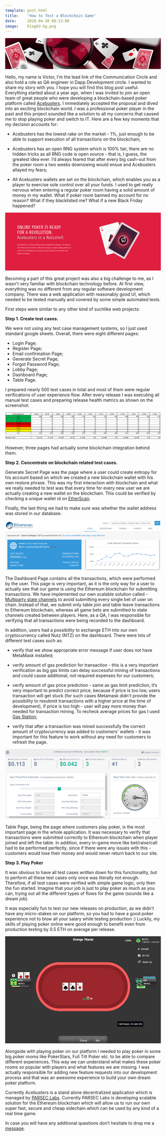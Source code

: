 ```yaml
---
template: post.html
title:    "How to Test a Blockchain Game"
date:     2018-04-30 00:23:00
image:    blog03-bg.png
---
```


<img src="/img/blog/blog03-banner.png">

Hello, my name is Victor, I’m the lead link of the Communication Circle and also hold a role as QA engineer in Dapp Development circle. I wanted to share my story with you. I hope you will find this blog post useful. Everything started about a year ago, when I was invited to join an open team of great people who were developing a blockchain-based poker platform called <a href="https://dapp.acebusters.com/lobby">Acebusters</a>. I immediately accepted the proposal and dived into an exciting blockchain world. I was a professional poker player in the past and this project sounded like a solution to all my concerns that caused me to stop playing poker and switch to IT. Here are a few key moments that my decision accounts for:

- Acebusters has the lowest rake on the market - 1%, just enough to be able to support execution of all transactions on the blockchain;

- Acebusters has an open RNG system which is 100% fair, there are no hidden tricks as all RNG code is open source - that is, I guess, the greatest idea ever. I’d always feared that after every big cash-out from the poker room a two weeks downswing would ensue and Acebusters allayed my fears;

- All Acebusters wallets are set on the blockchain, which enables you as a player to exercise sole control over all your funds. I used to get really nervous when entering a regular poker room having a solid amount of money in my wallet. What if poker room banned my account for no reason? What if they blacklisted me? What if a new Black Friday happened?

<img src="/img/blog/blog03-01.png">

Becoming a part of this great project was also a big challenge to me, as I wasn't very familiar with blockchain technology before. At first view, everything was no different from any regular software development company. There was a web application with reasonably good UI, which needed to be tested manually and covered by some simple automated tests.
 
First steps were similar to any other kind of suchlike web projects:
 
<b>Step 1. Create test cases.</b>

We were not using any test case management systems, so I just used standard google sheets. Overall, there were eight different pages:

- Login Page;
- Register Page;
- Email confirmation Page;
- Generate Secret Page;
- Forgot Password Page;
- Lobby Page;
- Dashboard Page;
- Table Page.
 
I prepared nearly 500 test cases in total and most of them were regular verifications of user experience flow. After every release I was executing all manual test cases and preparing release health metrics as shown on the screenshot: 

<img src="/img/blog/blog03-02.png">

However, three pages had actually some blockchain integration behind them.
 
<b>Step 2. Concentrate on blockchain related test cases.</b>

Generate Secret Page was the page where a user could create entropy for his account based on which we created a new blockchain wallet with his own restore phrase. This was my first interaction with blockchain and what we really needed to test was that every time for every new user we are actually creating a new wallet on the blockchain. This could be verified by checking a unique wallet id on <a href="https://etherscan.io/">EtherScan</a>.

Finally, the last thing we had to make sure was whether the wallet address was stored in our database.

<img src="/img/blog/blog03-03.png">

The Dashboard Page contains all the transactions, which were performed by the user. This page is very important, as it is the only way for a user to actually see that our game is using the Ethereum blockchain for submitting transactions. We have implemented our own scalable solution called - <a href="https://www.acebusters.com/files/acebusters_yellowpaper.pdf">Multiparty state channels</a> to avoid submitting every single bet of user on chain. Instead of that, we submit only table join and table leave transactions to Ethereum blockchain, whereas all game bets are submitted to state channels created between players. Here, as a QA, I was responsible for verifying that all transactions were being recorded to the dashboard.

In addition, users had a possibility to exchange ETH into our own cryptocurrency called Nutz (NTZ) on the dashboard. There were lots of different test cases such as:

- verify that we show appropriate error message if user does not have MetaMask installed;

- verify amount of gas prediction for transaction - this is a very important verification as big gas limits can delay successful mining of transactions and could cause additional, not required expenses for our customers;

- verify amount of gas price prediction - same as gas limit prediction, it’s very important to predict correct price, because if price is too low, users transaction will get stuck (for such cases Metamask didn't provide the possibility to resubmit transactions with a higher price at the time of development), if price is too high - user will pay more money than needed for transaction mining. To recheck average prices for gas I used <a href="https://ethgasstation.info/">Gas Station</a>;

- verify that after a transaction was mined successfully the correct amount of cryptocurrency was added to customers' wallets - it was important for this feature to work without any need for customers to refresh the page.

<img src="/img/blog/blog03-04.png">

Table Page, being the page where customers play poker, is the most important page in the whole application. It was necessary to verify that transactions were submitted correctly to Ethereum blockchain when player joined and left the table. In addition, every in-game move like bet/raise/call had to be performed perfectly, since if there were any issues with this - customers would lose their money and would never return back to our site.
 
<b>Step 3. Play Poker</b>

It was obvious to have all test cases written down for this functionality, but to perform all these test cases only once was literally not enough. Therefore, if all test cases were verified with simple game logic, only then the fun started. Imagine that your job is just to play poker as much as you can, trying out all the different types of flows for the game (sounds like a dream job).

It was especially fun to test our new releases on production, as we didn't have any micro-stakes on our platform, so you had to have a good poker experience not to blow all your salary while testing production :) Luckily, my skills of playing poker online were good enough to benefit even from production testing by 0.5 ETH on average per release.

<img src="/img/blog/blog03-05.png">

Alongside with playing poker on our platform I needed to play poker in some big poker rooms like PokerStars, Full Tilt Poker etc. to be able to compare different experiences. This way we can understand what makes these poker rooms so popular with players and what features we are missing. I was actually responsible for adding new feature requests into our development process and that was an awesome experience to build your own dream poker platform.

Currently Acebusters is a stand alone decentralized application which is managed by <a href="https://www.parseclabs.org/">PARSEC Labs</a>. Currently PARSEC Labs is developing scalable solution for the Ethereum blockchain which will allow us to run our own super fast, secure and cheap sidechain which can be used by any kind of a real time game.

In case you will have any additional questions don’t hesitate to drop me a <a href="mailto:victor@parseclabs.org">message</a>.
